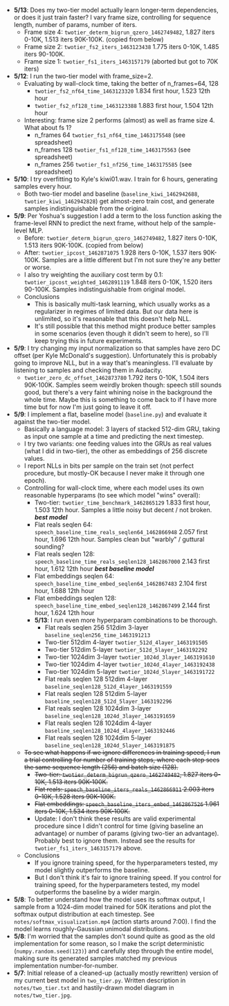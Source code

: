 - **5/13**: Does my two-tier model actually learn longer-term dependencies, or does it just train faster? I vary frame size, controlling for sequence length, number of params, number of iters.
	- Frame size 4: `twotier_determ_bigrun_qzero_1462749482`, 1.827 iters 0-10K, 1.513 iters 90K-100K. (copied from below)
	- Frame size 2: `twotier_fs2_iters_1463123438` 1.775 iters 0-10K, 1.485 iters 90-100K.
	- Frame size 1: `twotier_fs1_iters_1463157179` (aborted but got to 70K iters)
- **5/12**: I run the two-tier model with frame_size=2.
	- Evaluating by wall-clock time, taking the better of n_frames=64, 128
		- `twotier_fs2_nf64_time_1463123320` 1.834 first hour, 1.523 12th hour
		- `twotier_fs2_nf128_time_1463123388` 1.883 first hour, 1.504 12th hour
	- Interesting: frame size 2 performs (almost) as well as frame size 4. What about fs 1?
		- n_frames 64 `twotier_fs1_nf64_time_1463175548` (see spreadsheet)
		- n_frames 128 `twotier_fs1_nf128_time_1463175563` (see spreadsheet)
		- n_frames 256 `twotier_fs1_nf256_time_1463175585` (see spreadsheet)
- **5/10**: I try overfitting to Kyle's kiwi01.wav. I train for 6 hours, generating samples every hour.
	- Both two-tier model and baseline (`baseline_kiwi_1462942688`, `twotier_kiwi_1462942828`) get almost-zero train cost, and generate samples indistinguishable from the original.
- **5/9**: Per Yoshua's suggestion I add a term to the loss function asking the frame-level RNN to predict the next frame, without help of the sample-level MLP.
	- Before: `twotier_determ_bigrun_qzero_1462749482`, 1.827 iters 0-10K, 1.513 iters 90K-100K. (copied from below)
	- After: `twotier_ipcost_1462871075` 1.928 iters 0-10K, 1.537 iters 90K-100K. Samples are a little different but I'm not sure they're any better or worse.
	- I also try weighting the auxiliary cost term by 0.1: `twotier_ipcost_weighted_1462891119` 1.848 iters 0-10K, 1.520 iters 90-100K. Samples indistinguishable from original model.
	- Conclusions
		- This is basically multi-task learning, which usually works as a regularizer in regimes of limited data. But our data here is unlimited, so it's reasonable that this doesn't help NLL.
		- It's still possible that this method might produce better samples in some scenarios (even though it didn't seem to here), so I'll keep trying this in future experiments.
- **5/9**: I try changing my input normalization so that samples have zero DC offset (per Kyle McDonald's suggestion). Unfortunately this is probably going to improve NLL, but in a way that's meaningless. I'll evaluate by listening to samples and checking them in Audacity.
	- `twotier_zero_dc_offset_1462873780` 1.792 iters 0-10K, 1.504 iters 90K-100K. Samples seem weirdly broken though: speech still sounds good, but there's a very faint whining noise in the background the whole time. Maybe this is something to come back to if I have more time but for now I'm just going to leave it off.
- **5/9**: I implement a flat, baseline model (`baseline.py`) and evaluate it against the two-tier model.
	- Basically a language model: 3 layers of stacked 512-dim GRU, taking as input one sample at a time and predicting the next timestep.
	- I try two variants: one feeding values into the GRUs as real values (what I did in two-tier), the other as embeddings of 256 discrete values.
	- I report NLLs in bits per sample on the train set (not perfect procedure, but mostly-OK because I never make it through one epoch).
	- Controlling for wall-clock time, where each model uses its own reasonable hyperparams (to see which model "wins" overall):
		- Two-tier: `twotier_time_benchmark_1462865129` 1.833 first hour, 1.503 12th hour. Samples a little noisy but decent / not broken. ***best model***
		- Flat reals seqlen 64: `speech_baseline_time_reals_seqlen64_1462866948` 2.057 first hour, 1.696 12th hour. Samples clean but "warbly" / guttural sounding?
		- Flat reals seqlen 128: `speech_baseline_time_reals_seqlen128_1462867000` 2.143 first hour, 1.612 12th hour ***best baseline model***
		- Flat embeddings seqlen 64: `speech_baseline_time_embed_seqlen64_1462867483` 2.104 first hour, 1.688 12th hour
		- Flat embeddings seqlen 128: `speech_baseline_time_embed_seqlen128_1462867499` 2.144 first hour, 1.624 12th hour
		- **5/13**: I run even more hyperparam combinations to be thorough.
			- Flat reals seqlen 256 512dim 3-layer `baseline_seqlen256_time_1463191213`
			- Two-tier 512dim 4-layer `twotier_512d_4layer_1463191505`
			- Two-tier 512dim 5-layer `twotier_512d_5layer_1463192292`
			- Two-tier 1024dim 3-layer `twotier_1024d_3layer_1463191610`
			- Two-tier 1024dim 4-layer `twotier_1024d_4layer_1463192438`
			- Two-tier 1024dim 5-layer `twotier_1024d_5layer_1463191722`
			- Flat reals seqlen 128 512dim 4-layer `baseline_seqlen128_512d_4layer_1463191559`
			- Flat reals seqlen 128 512dim 5-layer `baseline_seqlen128_512d_5layer_1463192296`
			- Flat reals seqlen 128 1024dim 3-layer `baseline_seqlen128_1024d_3layer_1463191659`
			- Flat reals seqlen 128 1024dim 4-layer `baseline_seqlen128_1024d_4layer_1463192446`
			- Flat reals seqlen 128 1024dim 5-layer `baseline_seqlen128_1024d_5layer_1463191875`
	- <del>To see what happens if we ignore differences in training speed, I run a trial controlling for number of training steps, where each step sees the same sequence length (256) and batch size (128).</del>
		- <del>Two-tier: `twotier_determ_bigrun_qzero_1462749482`, 1.827 iters 0-10K, 1.513 iters 90K-100K.</del>
		- <del>Flat reals: `speech_baseline_iters_reals_1462866911` 2.003 iters 0-10K, 1.528 iters 90K-100K.</del>
		- <del>Flat embeddings: `speech_baseline_iters_embed_1462867526` 1.961 iters 0-10K, 1.534 iters 90K-100K.</del>
		- Update: I don't think these results are valid experimental procedure since I didn't control for time (giving baseline an advantage) or number of params (giving two-tier an advantage). Probably best to ignore them. Instead see the results for `twotier_fs1_iters_1463157179` above.
	- Conclusions
		- If you ignore training speed, for the hyperparameters tested, my model slightly outperforms the baseline. 
		- But I don't think it's fair to ignore training speed. If you control for training speed, for the hyperparameters tested, my model outperforms the baseline by a wider margin.
- **5/8**: To better understand how the model uses its softmax output, I sample from a 1024-dim model trained for 50K iterations and plot the softmax output distribution at each timestep. See `notes/softmax_visualization.mp4` (action starts around 7:00). I find the model learns roughly-Gaussian unimodal distributions.
- **5/8**: I'm worried that the samples don't sound quite as good as the old implementation for some reason, so I make the script deterministic (`numpy.random.seed(123)`) and carefully step through the entire model, making sure its generated samples matched my previous implementation number-for-number.
- **5/7**: Initial release of a cleaned-up (actually mostly rewritten) version of my current best model in `two_tier.py`. Written description in `notes/two_tier.txt` and hastily-drawn model diagram in `notes/two_tier.jpg`.